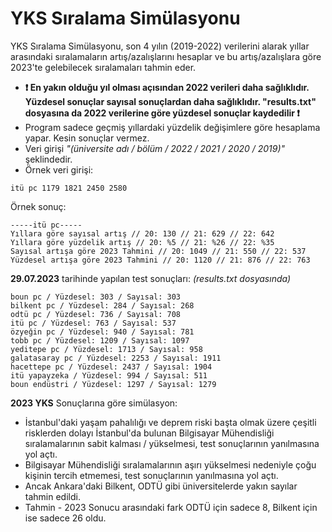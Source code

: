 # YKS Sıralama Simülasyonu
 YKS Sıralama Simülasyonu, son 4 yılın (2019-2022) verilerini alarak yıllar arasındaki sıralamaların artış/azalışlarını hesaplar ve bu artış/azalışlara göre 2023'te gelebilecek sıralamaları tahmin eder.

 - **❗️ En yakın olduğu yıl olması açısından 2022 verileri daha sağlıklıdır. Yüzdesel sonuçlar sayısal sonuçlardan daha sağlıklıdır. "results.txt" dosyasına da 2022 verilerine göre yüzdesel sonuçlar kaydedilir ❗️**
 - Program sadece geçmiş yıllardaki yüzdelik değişimlere göre hesaplama yapar. Kesin sonuçlar vermez.
 - Veri girişi *"(üniversite adı / bölüm / 2022 / 2021 / 2020 / 2019)"* şeklindedir.
 - Örnek veri girişi:
 ```
itü pc 1179 1821 2450 2580
```
Örnek sonuç:
 ```
-----itü pc-----
Yıllara göre sayısal artış // 20: 130 // 21: 629 // 22: 642        
Yıllara göre yüzdelik artış // 20: %5 // 21: %26 // 22: %35        
Sayısal artışa göre 2023 Tahmini // 20: 1049 // 21: 550 // 22: 537 
Yüzdesel artışa göre 2023 Tahmini // 20: 1120 // 21: 876 // 22: 763
```

**29.07.2023** tarihinde yapılan test sonuçları: *(results.txt dosyasında)*
```
boun pc / Yüzdesel: 303 / Sayısal: 303
bilkent pc / Yüzdesel: 284 / Sayısal: 268
odtü pc / Yüzdesel: 736 / Sayısal: 708
itü pc / Yüzdesel: 763 / Sayısal: 537
özyeğin pc / Yüzdesel: 940 / Sayısal: 781
tobb pc / Yüzdesel: 1209 / Sayısal: 1097
yeditepe pc / Yüzdesel: 1713 / Sayısal: 958
galatasaray pc / Yüzdesel: 2253 / Sayısal: 1911
hacettepe pc / Yüzdesel: 2437 / Sayısal: 1904
itü yapayzeka / Yüzdesel: 994 / Sayısal: 511
boun endüstri / Yüzdesel: 1297 / Sayısal: 1279
```

**2023 YKS** Sonuçlarına göre simülasyon:
- İstanbul'daki yaşam pahalılığı ve deprem riski başta olmak üzere çeşitli risklerden dolayı İstanbul'da bulunan Bilgisayar Mühendisliği sıralamalarının sabit kalması / yükselmesi, test sonuçlarının yanılmasına yol açtı.
- Bilgisayar Mühendisliği sıralamalarının aşırı yükselmesi nedeniyle çoğu kişinin tercih etmemesi, test sonuçlarının yanılmasına yol açtı.
- Ancak Ankara'daki Bilkent, ODTÜ gibi üniversitelerde yakın sayılar tahmin edildi.
- Tahmin - 2023 Sonucu arasındaki fark ODTÜ için sadece 8, Bilkent için ise sadece 26 oldu.
